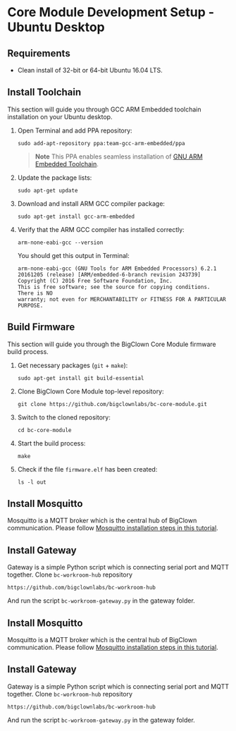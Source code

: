 # Core Module Development Setup - Ubuntu Desktop


<!-- toc -->


## Requirements


* Clean install of 32-bit or 64-bit Ubuntu 16.04 LTS.


## Install Toolchain


This section will guide you through GCC ARM Embedded toolchain installation on your Ubuntu desktop.


1. Open Terminal and add PPA repository:

   ```
   sudo add-apt-repository ppa:team-gcc-arm-embedded/ppa
   ```

   > **Note** This PPA enables seamless installation of [GNU ARM Embedded Toolchain](https://launchpad.net/gcc-arm-embedded).

2. Update the package lists:

   ```
   sudo apt-get update
   ```

3. Download and install ARM GCC compiler package:

   ```
   sudo apt-get install gcc-arm-embedded
   ```

4. Verify that the ARM GCC compiler has installed correctly:

   ```
   arm-none-eabi-gcc --version
   ```

   You should get this output in Terminal:

   ```
   arm-none-eabi-gcc (GNU Tools for ARM Embedded Processors) 6.2.1 20161205 (release) [ARM/embedded-6-branch revision 243739]
   Copyright (C) 2016 Free Software Foundation, Inc.
   This is free software; see the source for copying conditions.  There is NO
   warranty; not even for MERCHANTABILITY or FITNESS FOR A PARTICULAR PURPOSE.
   ```


## Build Firmware


This section will guide you through the BigClown Core Module firmware build process.


1. Get necessary packages (`git` + `make`):

   ```
   sudo apt-get install git build-essential
   ```

2. Clone BigClown Core Module top-level repository:

   ```
   git clone https://github.com/bigclownlabs/bc-core-module.git
   ```

3. Switch to the cloned repository:

   ```
   cd bc-core-module
   ```

4. Start the build process:

   ```
   make
   ```

5. Check if the file `firmware.elf` has been created:

   ```
   ls -l out
   ```


## Install Mosquitto


Mosquitto is a MQTT broker which is the central hub of BigClown communication. Please follow [Mosquitto installation steps in this tutorial](mosquitto.md).


## Install Gateway


Gateway is a simple Python script which is connecting serial port and MQTT together. Clone `bc-workroom-hub` repository

``https://github.com/bigclownlabs/bc-workroom-hub``

And run the script `bc-workroom-gateway.py` in the gateway folder.


## Install Mosquitto


Mosquitto is a MQTT broker which is the central hub of BigClown communication. Please follow [Mosquitto installation steps in this tutorial](mosquitto.md).


## Install Gateway


Gateway is a simple Python script which is connecting serial port and MQTT together. Clone `bc-workroom-hub` repository

``https://github.com/bigclownlabs/bc-workroom-hub``

And run the script `bc-workroom-gateway.py` in the gateway folder.
